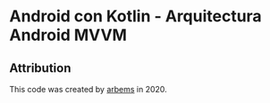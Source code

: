# Android con Kotlin - Arquitectura Android MVVM




## Attribution

This code was created by [arbems](https://github.com/arbems) in 2020.